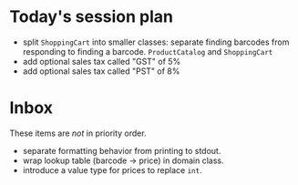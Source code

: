 # Today's session plan

- split `ShoppingCart` into smaller classes: separate finding barcodes from responding to finding a barcode. `ProductCatalog` and `ShoppingCart`
- add optional sales tax called "GST" of 5%
- add optional sales tax called "PST" of 8%

# Inbox

These items are _not_ in priority order.

- separate formatting behavior from printing to stdout.
- wrap lookup table (barcode -> price) in domain class.
- introduce a value type for prices to replace `int`.
